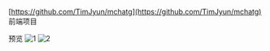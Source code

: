 [https://github.com/TimJyun/mchatg](https://github.com/TimJyun/mchatg) 前端项目


预览
![1](https://github.com/user-attachments/assets/5fc3b23a-d6f6-49c8-8e90-faf2ef7d3bd8)
![2](https://github.com/user-attachments/assets/f4060ae5-2912-45db-91b0-808b8dfd0b2e)
